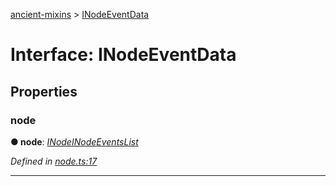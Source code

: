 [ancient-mixins](../README.md) > [INodeEventData](../interfaces/inodeeventdata.md)



# Interface: INodeEventData


## Properties
<a id="node"></a>

###  node

**●  node**:  *[INode](inode.md)[INodeEventsList](inodeeventslist.md)* 

*Defined in [node.ts:17](https://github.com/AncientSouls/Mixins/blob/c46c909/src/lib/node.ts#L17)*





___


